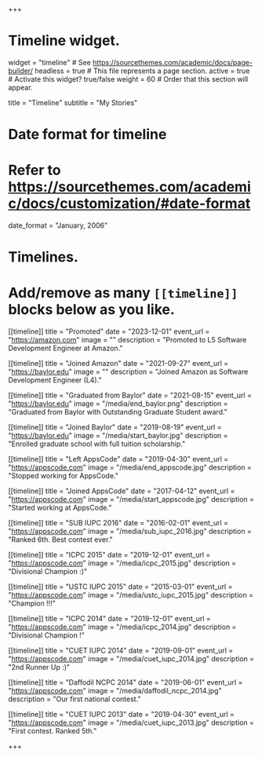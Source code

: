 +++
# Timeline widget.
widget = "timeline"  # See https://sourcethemes.com/academic/docs/page-builder/
headless = true  # This file represents a page section.
active = true  # Activate this widget? true/false
weight = 60  # Order that this section will appear.

title = "Timeline"
subtitle = "My Stories"

# Date format for timeline
#   Refer to https://sourcethemes.com/academic/docs/customization/#date-format
date_format = "January, 2006"

# Timelines.
#   Add/remove as many `[[timeline]]` blocks below as you like.

[[timeline]]
  title = "Promoted"
  date = "2023-12-01"
  event_url = "https://amazon.com"
  image = ""
  description = "Promoted to L5 Software Development Engineer at Amazon."

[[timeline]]
  title = "Joined Amazon"
  date = "2021-09-27"
  event_url = "https://baylor.edu"
  image = ""
  description = "Joined Amazon as Software Development Engineer (L4)."

[[timeline]]
  title = "Graduated from Baylor"
  date = "2021-08-15"
  event_url = "https://baylor.edu"
  image = "/media/end_baylor.png"
  description = "Graduated from Baylor with Outstanding Graduate Student award."

[[timeline]]
  title = "Joined Baylor"
  date = "2019-08-19"
  event_url = "https://baylor.edu"
  image = "/media/start_baylor.jpg"
  description = "Enrolled graduate school with full tuition scholarship."

[[timeline]]
  title = "Left AppsCode"
  date = "2019-04-30"
  event_url = "https://appscode.com"
  image = "/media/end_appscode.jpg"
  description = "Stopped working for AppsCode."

[[timeline]]
  title = "Joined AppsCode"
  date = "2017-04-12"
  event_url = "https://appscode.com"
  image = "/media/start_appscode.jpg"
  description = "Started working at AppsCode."

[[timeline]]
  title = "SUB IUPC 2016"
  date = "2016-02-01"
  event_url = "https://appscode.com"
  image = "/media/sub_iupc_2016.jpg"
  description = "Ranked 6th. Best contest ever."

[[timeline]]
  title = "ICPC 2015"
  date = "2019-12-01"
  event_url = "https://appscode.com"
  image = "/media/icpc_2015.jpg"
  description = "Divisional Champion :)"

[[timeline]]
  title = "USTC IUPC 2015"
  date = "2015-03-01"
  event_url = "https://appscode.com"
  image = "/media/ustc_iupc_2015.jpg"
  description = "Champion !!!"

[[timeline]]
  title = "ICPC 2014"
  date = "2019-12-01"
  event_url = "https://appscode.com"
  image = "/media/icpc_2014.jpg"
  description = "Divisional Champion !"

[[timeline]]
  title = "CUET IUPC 2014"
  date = "2019-09-01"
  event_url = "https://appscode.com"
  image = "/media/cuet_iupc_2014.jpg"
  description = "2nd Runner Up :)"

[[timeline]]
  title = "Daffodil NCPC 2014"
  date = "2019-06-01"
  event_url = "https://appscode.com"
  image = "/media/daffodil_ncpc_2014.jpg"
  description = "Our first national contest."

[[timeline]]
  title = "CUET IUPC 2013"
  date = "2019-04-30"
  event_url = "https://appscode.com"
  image = "/media/cuet_iupc_2013.jpg"
  description = "First contest. Ranked 5th."

+++
